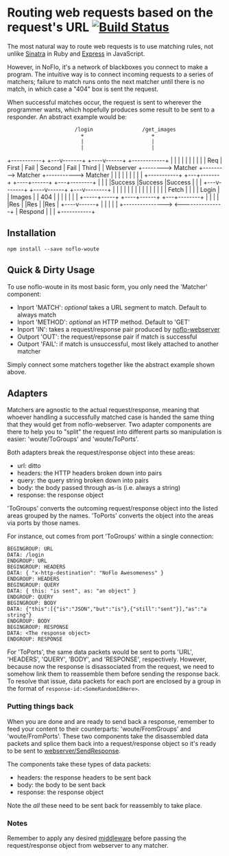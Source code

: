 # Routing web requests based on the request's URL [![Build Status](https://secure.travis-ci.org/kenhkan/noflo-woute.png?branch=master)](https://travis-ci.org/kenhkan/noflo-woute)

The most natural way to route web requests is to use matching rules, not
unlike [Sinatra](http://www.sinatrarb.com/) in Ruby and
[Express](http://expressjs.com/) in JavaScript.

However, in NoFlo, it's a network of blackboxes you connect to make a
program. The intuitive way is to connect incoming requests to a series
of matchers; failure to match runs onto the next matcher until there is
no match, in which case a "404" box is sent the request.

When successful matches occur, the request is sent to wherever the
programmer wants, which hopefully produces some result to be sent to a
responder. An abstract example would be:

    
                          /login                /get_images
                            +                      +
                            |                      |
                            |                      |
   +-----------+        +---v-------+         +----v------+           +------------+
   |           |        |           |         |           |           |            |
   |           |  Req   |  First    |  Fail   |  Second   |  Fail     |  Third     |
   | Webserver +-------->  Matcher  +--------->  Matcher  +----------->  Matcher   |
   |           |        |           |         |           |           |            |
   +-----------+        +---+-------+         +----+------+           +---+--------+
                            |                      |                      |
                            |Success               |Success               |Success
                            |                      |                      |
                        +---v-------+         +----v------+           +---v--------+
                        |           |         |           |           |            |
                        |           |         |           |           |            |
                        |           |         | Fetch     |           |            |
                        | Login     |         | Images    |           | 404        |
                        |           |         |           |           |            |
                        +-----+-----+         +----+------+           +---+--------+
                              |                    |                      |
                              |                    |Res                   |
                              |Res                 |                      |Res
                              |               +----v------+               |
                              |               |           |               |
                              +--------------->           <---------------+
                                              | Respond   |
                                              |           |
                                              +-----------+


## Installation

    npm install --save noflo-woute


## Quick & Dirty Usage

To use noflo-woute in its most basic form, you only need the 'Matcher'
component:

* Inport 'MATCH': *optional* takes a URL segment to match. Default to
  always match
* Inport 'METHOD': *optional* an HTTP method. Default to 'GET'
* Inport 'IN': takes a request/response pair produced by
  [noflo-webserver](https://github.com/noflo/noflo-webserver)
* Outport 'OUT': the request/repsonse pair if match is successful
* Outport 'FAIL': if match is unsuccessful, most likely attached to
  another matcher

Simply connect some matchers together like the abstract example shown
above.


## Adapters

Matchers are agnostic to the actual request/response, meaning that
whoever handling a successfully matched case is handed the same thing
that they would get from noflo-webserver. Two adapter components are
there to help you to "split" the request into different parts so
manipulation is easier: 'woute/ToGroups' and 'woute/ToPorts'.

Both adapters break the request/response object into these areas:

* url: ditto
* headers: the HTTP headers broken down into pairs
* query: the query string broken down into pairs
* body: the body passed through as-is (i.e. always a string)
* response: the response object

'ToGroups' converts the outcoming request/response object into the
listed areas grouped by the names. 'ToPorts' converts the object into
the areas via ports by those names.

For instance, out comes from port 'ToGroups' within a single connection:

    BEGINGROUP: URL
    DATA: /login
    ENDGROUP: URL
    BEGINGROUP: HEADERS
    DATA: { "x-http-destination": "NoFlo Awesomeness" }
    ENDGROUP: HEADERS
    BEGINGROUP: QUERY
    DATA: { this: "is sent", as: "an object" }
    ENDGROUP: QUERY
    BEGINGROUP: BODY
    DATA: {"this":[{"is":"JSON","but":"is"},{"still":"sent"}],"as":"a string"}
    ENDGROUP: BODY
    BEGINGROUP: RESPONSE
    DATA: <The response object>
    ENDGROUP: RESPONSE

For 'ToPorts', the same data packets would be sent to ports 'URL',
'HEADERS', 'QUERY', 'BODY', and 'RESPONSE', respectively. However,
because now the response is disassociated from the request, we need to
somehow link them to reassemble them before sending the response back.
To resolve that issue, data packets for each port are enclosed by a
group in the format of `response-id:<SomeRandomIdHere>`.

### Putting things back

When you are done and are ready to send back a response, remember to
feed your content to their counterparts: 'woute/FromGroups' and
'woute/FromPorts'. These two components take the disassembled data
packets and splice them back into a request/response object so it's
ready to be sent to
[webserver/SendResponse](https://github.com/noflo/noflo-webserver/blob/master/components/SendResponse.coffee).

The components take these types of data packets:

* headers: the response headers to be sent back
* body: the body to be sent back
* response: the response object

Note the *all* these need to be sent back for reassembly to take place.

### Notes

Remember to apply any desired
[middleware](https://github.com/noflo/noflo-webserver/tree/master/components)
before passing the request/response object from webserver to any
matcher.
